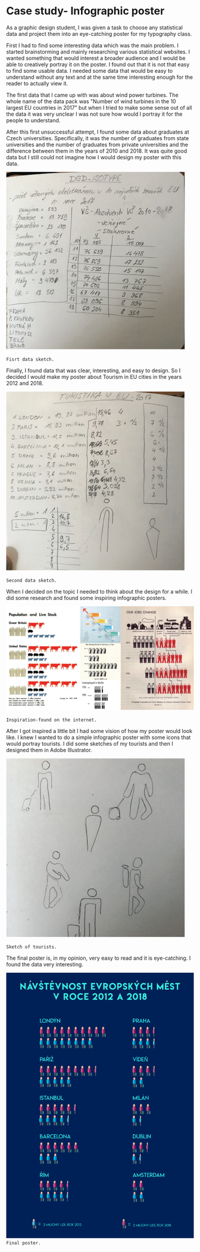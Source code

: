 # Case study- Infographic poster

As a graphic design student, I was given a task to choose any statistical data and project them into an eye-catching poster for my typography class. 

First I had to find some interesting data which was the main problem. I started brainstorming and mainly researching various statistical websites. I wanted something that would interest a broader audience and I would be able to creatively portray it on the poster. I found out that it is not that easy to find some usable data. I needed some data that would be easy to understand without any text and at the same time interesting enough for the reader to actually view it. 

The first data that I came up with was about wind power turbines. The whole name of the data pack was "Number of wind turbines in the 10 largest EU countries in 2017" but when I tried to make some sense out of all the data it was very unclear I was not sure how would I portray it for the people to understand. 

After this first unsuccessful attempt, I found some data about graduates at Czech universities. Specifically, it was the number of graduates from state universities and the number of graduates from private universities and the difference between them in the years of 2010 and 2018. It was quite good data but I still could not imagine how I would design my poster with this data.

![sketch-01.](./img/sketch-01.png)

`Fisrt data sketch.`

Finally, I found data that was clear, interesting, and easy to design. So I decided I would make my poster about Tourism in EU cities in the years 2012 and 2018.

![sketch-02.](./img/sketch-02.png)

`Second data sketch.`

When I decided on the topic I needed to think about the design for a while. I did some research and found some inspiring infographic posters. 

![inspiration-01.](./img/inspiration-01.png)

`Inspiration-found on the internet.`

After I got inspired a little bit I had some vision of how my poster would look like. I knew I wanted to do a simple infographic poster with some icons that would portray tourists. I did some sketches of my tourists and then I designed them in Adobe Illustrator. 

![sketch-03.](./img/sketch-03.png)

`Sketch of tourists.`

The final poster is, in my opinion, very easy to read and it is eye-catching. I found the data very interesting.

![Final-poster.](./img/Final-poster.png)
`Final poster.`
